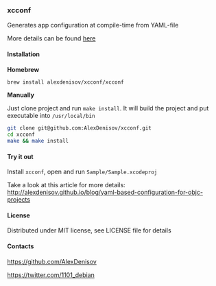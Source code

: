 ### xcconf

Generates app configuration at compile-time from YAML-file

More details can be found [here](http://alexdenisov.github.io/blog/yaml-based-configuration-for-objc-projects/)

#### Installation

**Homebrew**

```bash
brew install alexdenisov/xcconf/xcconf
```

**Manually**

Just clone project and run `make install`. It will build the project and put executable into `/usr/local/bin`

```bash
git clone git@github.com:AlexDenisov/xcconf.git
cd xcconf
make && make install
```

#### Try it out

Install `xcconf`, open and run `Sample/Sample.xcodeproj`

Take a look at this article for more details: http://alexdenisov.github.io/blog/yaml-based-configuration-for-objc-projects

#### License

Distributed under MIT license, see LICENSE file for details

#### Contacts

https://github.com/AlexDenisov

https://twitter.com/1101_debian

